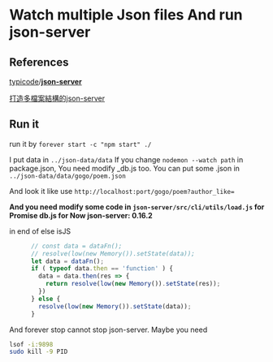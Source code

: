 # Watch multiple Json files And run json-server

## References
[typicode](https://github.com/typicode)/**[json-server](https://github.com/typicode/json-server)**

[打造多檔案結構的json-server](https://billyyyyy3320.com/zh/2019/07/21/create-json-server-with-multiple-files/)

## Run it
run it by `forever start -c "npm start" ./`

I put data in `../json-data/data`
If you change `nodemon --watch path` in package.json, You need modify _db.js too.
You can put some .json in `../json-data/data/gogo/poem.json`

And look it like use `http://localhost:port/gogo/poem?author_like=`

**And you need modify some code in `json-server/src/cli/utils/load.js` for Promise db.js for Now json-server:  0.16.2**

in end of else isJS
```js
      // const data = dataFn();
      // resolve(low(new Memory()).setState(data));
      let data = dataFn();
      if ( typeof data.then == 'function' ) {
        data = data.then(res => {
          return resolve(low(new Memory()).setState(res));
        })
      } else {
        resolve(low(new Memory()).setState(data));
      }
```

And forever stop cannot stop json-server.
Maybe you need
```bash
lsof -i:9898
sudo kill -9 PID
```
